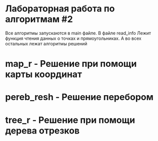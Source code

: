 # Лабораторная работа по алгоритмам #2
Все алгоритмы запускаются в main файле. В файле read_info Лежит функция чтения данных о точках и прямоугольниках. А во всех остальных лежат алгоритмы решений

# map_r - Решение при помощи карты координат

# pereb_resh - Решение перебором

# tree_r - Решение при помощи дерева отрезков

